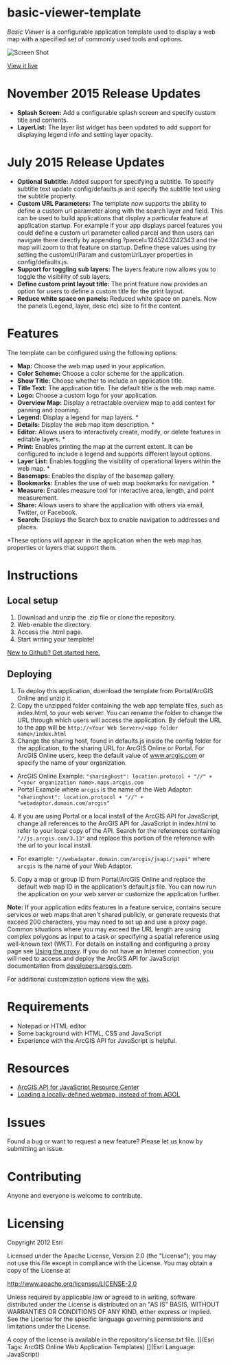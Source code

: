 basic-viewer-template
=====================
*Basic Viewer*  is a configurable application template used to display a web map with a specified set of commonly used tools and options.

![Screen Shot](https://dl.dropboxusercontent.com/u/24627279/screenshots/Viewer_screenshot.png)

[View it live](http://www.arcgis.com/apps/Viewer/index.html?webmap=f5b13dbed07c46cdb783cf361833aa6b)

# November 2015 Release Updates
- **Splash Screen:**  Add a configurable splash screen and specify custom title and contents.
- **LayerList:**  The layer list widget has been updated to add support for displaying legend info and setting layer opacity.

# July 2015 Release Updates
- **Optional Subtitle:** Added support for specifying a subtitle. To specify subtitle text update config/defaults.js and specify the subtitle text using the subtitle property.
-  **Custom URL Parameters:** The template now supports the ability to define a custom url parameter along with the search layer and field. This can be used to build applications that display a particular feature at application startup. For example if your app displays parcel features you could define a custom url parameter called parcel and then users can navigate there directly by appending ?parcel=1245243242343 and the map will zoom to that feature on startup. Define these values using by setting the customUrlParam and customUrlLayer properties in config/defaults.js.
-  **Support for toggling sub layers:** The layers feature now allows you to toggle the visibility of sub layers.
-  **Define custom print layout title:** The print feature now provides an option for users to define a custom title for the print layout.
-  **Reduce white space on panels:** Reduced white space on panels. Now the panels (Legend, layer, desc etc) size to fit the content.

# Features
The template can be configured using the following options:

- **Map:** Choose the web map used in your application.
- **Color Scheme:** Choose a color scheme for the application.
- **Show Title:** Choose whether to include an application title.
- **Title Text:** The application title. The default title is the web map name.
- **Logo:** Choose a custom logo for your application.
- **Overview Map:** Display a retractable overview map to add context for panning and zooming.
- **Legend:** Display a legend for map layers. *
- **Details:** Display the web map item description. *
- **Editor:** Allows users to interactively create, modify, or delete features in editable layers. *
- **Print:** Enables printing the map at the current extent. It can be configured to include a legend and supports different layout options.
- **Layer List:** Enables toggling the visibility of operational layers within the web map. *
- **Basemaps:** Enables the display of the basemap gallery.
- **Bookmarks:** Enables the use of web map bookmarks for navigation. *
- **Measure:** Enables measure tool for interactive area, length, and point measurement.
- **Share:** Allows users to share the application with others via email, Twitter, or Facebook.
- **Search:** Displays the Search box to enable navigation to addresses and places.

*These options will appear in the application when the web map has properties or layers that support them.

# Instructions

## Local setup

1. Download and unzip the .zip file or clone the repository.
2. Web-enable the directory.
3. Access the .html page.
4. Start writing your template!

[New to Github? Get started here.](https://github.com/)

## Deploying

1. To deploy this application, download the template from Portal/ArcGIS Online and unzip it.
2. Copy the unzipped folder containing the web app template files, such as index.html, to your web server. You can rename the folder to change the URL through which users will access the application. By default the URL to the app will be `http://<Your Web Server>/<app folder name>/index.html`
3. Change the sharing host, found in defaults.js inside the config folder for the application, to the sharing URL for ArcGIS Online or Portal. For ArcGIS Online users, keep the default value of www.arcgis.com or specify the name of your organization.
  - ArcGIS Online Example:  `"sharinghost": location.protocol + "//" + “<your organization name>.maps.arcgis.com`
  - Portal Example where `arcgis` is the name of the Web Adaptor: `"sharinghost": location.protocol + "//" + "webadaptor.domain.com/arcgis"`
4. If you are using Portal or a local install of the ArcGIS API for JavaScript, change all references to the ArcGIS API for JavaScript in index.html to refer to your local copy of the API. Search for the references containing `"//js.arcgis.com/3.13"` and replace this portion of the reference with the url to your local install.
  - For example: `"//webadaptor.domain.com/arcgis/jsapi/jsapi"` where `arcgis` is the name of your Web Adaptor.
5. Copy a map or group ID from Portal/ArcGIS Online and replace the default web map ID in the application’s default.js file. You can now run the application on your web server or customize the application further.

**Note:** If your application edits features in a feature service, contains secure services or web maps that aren't shared publicly, or generate requests that exceed 200 characters, you may need to set up and use a proxy page. Common situations where you may exceed the URL length are using complex polygons as input to a task or specifying a spatial reference using well-known text (WKT). For details on installing and configuring a proxy page see [Using the proxy](https://developers.arcgis.com/javascript/jshelp/ags_proxy.html). If you do not have an Internet connection, you will need to access and deploy the ArcGIS API for JavaScript documentation from [developers.arcgis.com](https://developers.arcgis.com/).

For additional customization options view the [wiki](https://github.com/Esri/Viewer/wiki/Viewer-Template-Wiki).

# Requirements

- Notepad or HTML editor
- Some background with HTML, CSS and JavaScript
- Experience with the ArcGIS API for JavaScript is helpful.

# Resources

- [ArcGIS API for JavaScript Resource Center](http://help.arcgis.com/en/webapi/javascript/arcgis/index.html)
- [Loading a locally-defined webmap, instead of from AGOL](https://github.com/Esri/Viewer/wiki/local-definition)

# Issues
Found a bug or want to request a new feature? Please let us know by submitting an issue.

# Contributing
Anyone and everyone is welcome to contribute.

# Licensing

Copyright 2012 Esri

Licensed under the Apache License, Version 2.0 (the "License"); you may not use this file except in compliance with the License. You may obtain a copy of the License at

http://www.apache.org/licenses/LICENSE-2.0

Unless required by applicable law or agreed to in writing, software distributed under the License is distributed on an "AS IS" BASIS, WITHOUT WARRANTIES OR CONDITIONS OF ANY KIND, either express or implied. See the License for the specific language governing permissions and limitations under the License.

A copy of the license is available in the repository's license.txt file.
[](Esri Tags: ArcGIS Online Web Application Templates)
[](Esri Language: JavaScript)
